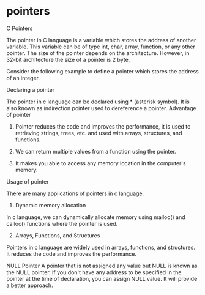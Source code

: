 # pointers

C Pointers

The pointer in C language is a variable which stores the address of another variable. This variable can be of type int, char, array, function, or any other pointer. The size of the pointer depends on the architecture. However, in 32-bit architecture the size of a pointer is 2 byte.

Consider the following example to define a pointer which stores the address of an integer.

Declaring a pointer

The pointer in c language can be declared using * (asterisk symbol). It is also known as indirection pointer used to dereference a pointer.
Advantage of pointer

1) Pointer reduces the code and improves the performance, it is used to retrieving strings, trees, etc. and used with arrays, structures, and functions.

2) We can return multiple values from a function using the pointer.

3) It makes you able to access any memory location in the computer's memory.

Usage of pointer

There are many applications of pointers in c language.

1) Dynamic memory allocation

In c language, we can dynamically allocate memory using malloc() and calloc() functions where the pointer is used.

2) Arrays, Functions, and Structures

Pointers in c language are widely used in arrays, functions, and structures. It reduces the code and improves the performance.

NULL Pointer
A pointer that is not assigned any value but NULL is known as the NULL pointer. If you don't have any address to be specified in the pointer at the time of declaration, you can assign NULL value. It will provide a better approach.
